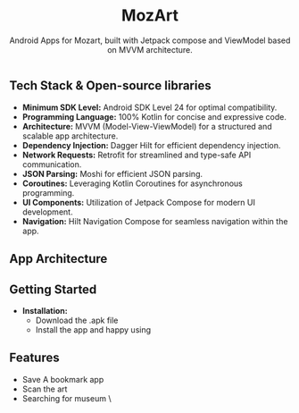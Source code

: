 <h1 align="center">MozArt</h1>

<p align="center">
  Android Apps for Mozart, built with Jetpack compose and ViewModel based on MVVM architecture.
</p>

<p align="center">
  <img>
</p>

## Tech Stack & Open-source libraries
- **Minimum SDK Level:** Android SDK Level 24 for optimal compatibility.
- **Programming Language:** 100% Kotlin for concise and expressive code.
- **Architecture:** MVVM (Model-View-ViewModel) for a structured and scalable app architecture.
- **Dependency Injection:** Dagger Hilt for efficient dependency injection.
- **Network Requests:** Retrofit for streamlined and type-safe API communication.
- **JSON Parsing:** Moshi for efficient JSON parsing.
- **Coroutines:** Leveraging Kotlin Coroutines for asynchronous programming.
- **UI Components:** Utilization of Jetpack Compose for modern UI development.
- **Navigation:** Hilt Navigation Compose for seamless navigation within the app.



## App Architecture


## Getting Started

- **Installation:**
  - Download the .apk file
  - Install the app and happy using
 
## Features



  - Save A bookmark app
  - Scan the art
  - Searching for museum
\
